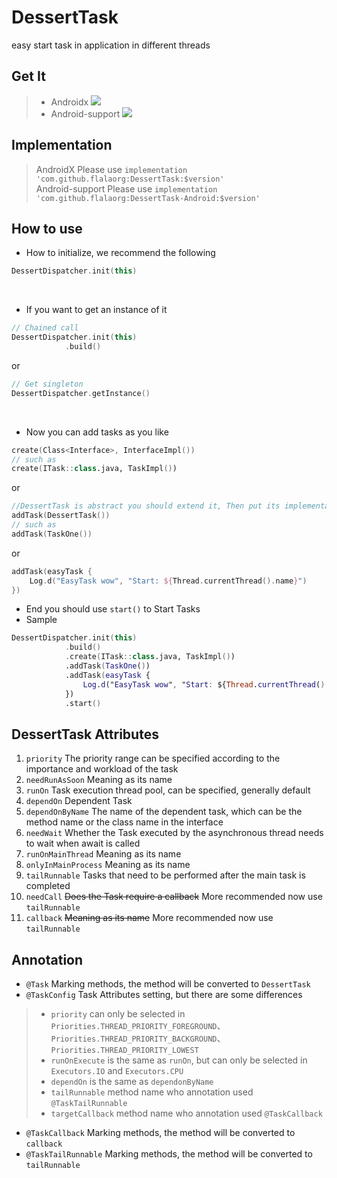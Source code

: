 # DessertTask
easy start task in application in different threads

## Get It

>+ Androidx [![](https://jitpack.io/v/flalaorg/DessertTask.svg)](https://jitpack.io/#flalaorg/DessertTask) <br/>
>+ Android-support [![](https://jitpack.io/v/flalaorg/DessertTask-Android.svg)](https://jitpack.io/#flalaorg/DessertTask-Android)

## Implementation
> AndroidX Please use `implementation 'com.github.flalaorg:DessertTask:$version'` <br/>
> Android-support Please use `implementation 'com.github.flalaorg:DessertTask-Android:$version'`

## How to use
+ How to initialize, we recommend the following <br/>
 ```kotlin
 DessertDispatcher.init(this)
 ```
 <br/>
 
+ If you want to get an instance of it <br/>
```kotlin
// Chained call
DessertDispatcher.init(this)
            .build()
```
or
```kotlin
// Get singleton
DessertDispatcher.getInstance()
```
<br/>

+ Now you can add tasks as you like <br/>
```kotlin
create(Class<Interface>, InterfaceImpl())
// such as
create(ITask::class.java, TaskImpl())
```
or
```kotlin
//DessertTask is abstract you should extend it, Then put its implementation class in
addTask(DessertTask())
// such as
addTask(TaskOne())
```
or
```kotlin
addTask(easyTask { 
    Log.d("EasyTask wow", "Start: ${Thread.currentThread().name}")       
})
```
+ End you should use `start()` to Start Tasks
+ Sample
```kotlin
DessertDispatcher.init(this)
            .build()
            .create(ITask::class.java, TaskImpl())
            .addTask(TaskOne())
            .addTask(easyTask {
                Log.d("EasyTask wow", "Start: ${Thread.currentThread().name}")
            })
            .start()
```

## DessertTask Attributes
1. `priority` The priority range can be specified according to the importance and workload of the task
2. `needRunAsSoon` Meaning as its name
3. `runOn` Task execution thread pool, can be specified, generally default
4. `dependOn` Dependent Task
5. `dependOnByName` The name of the dependent task, which can be the method name or the class name in the interface
6. `needWait` Whether the Task executed by the asynchronous thread needs to wait when await is called
7. `runOnMainThread` Meaning as its name
8. `onlyInMainProcess` Meaning as its name
9. `tailRunnable` Tasks that need to be performed after the main task is completed
10. `needCall` ~~Does the Task require a callback~~ More recommended now use `tailRunnable`
11. `callback` ~~Meaning as its name~~ More recommended now use `tailRunnable`

## Annotation
- `@Task` Marking methods, the method will be converted to `DessertTask` 
- `@TaskConfig` Task Attributes setting, but there are some differences
>- `priority` can only be selected in `Priorities.THREAD_PRIORITY_FOREGROUND`、`Priorities.THREAD_PRIORITY_BACKGROUND`、`Priorities.THREAD_PRIORITY_LOWEST`
>- `runOnExecute` is the same as `runOn`, but can only be selected in `Executors.IO` and `Executors.CPU`
>- `dependOn` is the same as `dependonByName`
>- `tailRunnable` method name who annotation used `@TaskTailRunnable`
>- `targetCallback` method name who annotation used `@TaskCallback`
- `@TaskCallback` Marking methods, the method will be converted to `callback`
- `@TaskTailRunnable` Marking methods, the method will be converted to `tailRunnable`